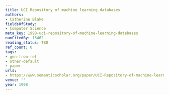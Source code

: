 ```yaml
---
title: UCI Repository of machine learning databases
authors:
- Catherine Blake
fieldsOfStudy:
- Computer Science
meta_key: 1998-uci-repository-of-machine-learning-databases
numCitedBy: 13462
reading_status: TBD
ref_count: 0
tags:
- gen-from-ref
- other-default
- paper
urls:
- https://www.semanticscholar.org/paper/UCI-Repository-of-machine-learning-databases-Blake/e068be31ded63600aea068eacd12931efd2a1029?sort=total-citations
venue: ''
year: 1998
---
```

